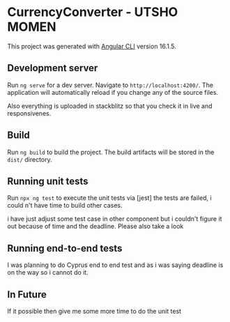 # CurrencyConverter - UTSHO MOMEN

This project was generated with [Angular CLI](https://github.com/angular/angular-cli) version 16.1.5.

## Development server

Run `ng serve` for a dev server. Navigate to `http://localhost:4200/`. The application will automatically reload if you change any of the source files.

Also everything is uploaded in stackblitz so that you check it in live and responsivenes. 


## Build

Run `ng build` to build the project. The build artifacts will be stored in the `dist/` directory.

## Running unit tests

Run `npx ng test` to execute the unit tests via [jest] the tests are failed, i could n't have time to build other cases.

i have just adjust some test case in other component but i couldn't figure it out because of time and the deadline. Please also take a look

## Running end-to-end tests

I was planning to do Cyprus end to end test and as i was saying deadline is on the way so i cannot do it.

## In Future

If it possible then give me some more time to do the unit test 


